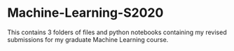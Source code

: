 # Machine-Learning-S2020
This contains 3 folders of files and python notebooks containing my revised submissions for my graduate Machine Learning course.
